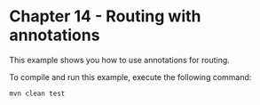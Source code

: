 Chapter 14 - Routing with annotations
========================================

This example shows you how to use annotations for routing.

To compile and run this example, execute the following command:

    mvn clean test

